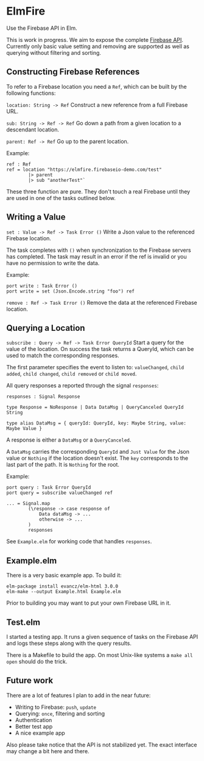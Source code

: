 # ElmFire

Use the Firebase API in Elm.

This is work in progress. We aim to expose the complete [Firebase API](https://www.firebase.com/docs/web/). Currently only basic value setting and removing are supported as well as querying without filtering and sorting.

## Constructing Firebase References

To refer to a Firebase location you need a `Ref`, which can be built by the following functions:

`location: String -> Ref` Construct a new reference from a full Firebase URL.

`sub: String -> Ref -> Ref` Go down a path from a given location to a descendant location.

`parent: Ref -> Ref` Go up to the parent location.

Example:

    ref : Ref
    ref = location "https://elmfire.firebaseio-demo.com/test"
            |> parent
            |> sub "anotherTest"`

These three function are pure. They don't touch a real Firebase until they are used in one of the tasks outlined below.

## Writing a Value

`set : Value -> Ref -> Task Error ()` Write a Json value to the referenced Firebase location.

The task completes with `()` when synchronization to the Firebase servers has completed. The task may result in an error if the ref is invalid or you have no permission to write the data.

Example:

    port write : Task Error ()
    port write = set (Json.Encode.string "foo") ref
    
`remove : Ref -> Task Error ()` Remove the data at the referenced Firebase location.

## Querying a Location

`subscribe : Query -> Ref -> Task Error QueryId` Start a query for the value of the location. On success the task returns a QueryId, which can be used to match the corresponding responses.

The first parameter specifies the event to listen to: `valueChanged`, `child added`, `child changed`, `child removed` or `child moved`.

All query responses a reported through the signal `responses`:

`responses : Signal Response`

`type Response = NoResponse | Data DataMsg | QueryCanceled QueryId String`

`type alias DataMsg = { queryId: QueryId, key: Maybe String, value: Maybe Value }`

A response is either a `DataMsg` or a `QueryCanceled`.

A `DataMsg` carries the corresponding `QueryId` and `Just Value` for the Json value or `Nothing` if the location doesn't exist. The `key` corresponds to the last part of the path. It is `Nothing` for the root.

Example:

    port query : Task Error QueryId
    port query = subscribe valueChanged ref
    
    ... = Signal.map
            (\response -> case response of
                Data dataMsg -> ...
                otherwise -> ...
            )
            responses
    
See `Example.elm` for working code that handles `responses`.

## Example.elm

There is a very basic example app. To build it:

    elm-package install evancz/elm-html 3.0.0
    elm-make --output Example.html Example.elm

Prior to building you may want to put your own Firebase URL in it.

## Test.elm

I started a testing app. It runs a given sequence of tasks on the Firebase API and logs these steps along with the query results.

There is a Makefile to build the app. On most Unix-like systems a `make all open` should do the trick.

## Future work

There are a lot of features I plan to add in the near future:

* Writing to Firebase: `push`, `update`
* Querying: `once`, filtering and sorting
* Authentication
* Better test app
* A nice example app

Also please take notice that the API is not stabilized yet. The exact interface may change a bit here and there.
